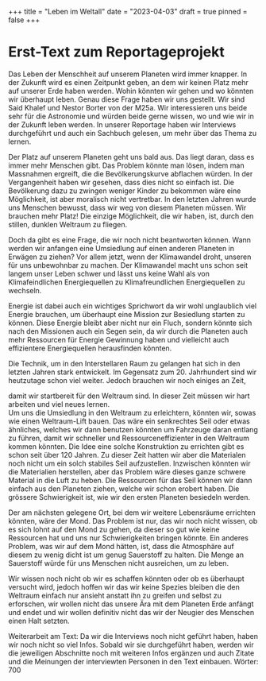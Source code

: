 +++
title = "Leben im Weltall"
date = "2023-04-03"
draft = true
pinned = false
+++
# Erst-Text zum Reportageprojekt

Das Leben der Menschheit auf unserem Planeten wird immer knapper. In der Zukunft wird es einen Zeitpunkt geben, an dem wir keinen Platz mehr auf unserer Erde haben werden. Wohin könnten wir gehen und wo könnten wir überhaupt leben. Genau diese Frage haben wir uns gestellt. Wir sind Said Khalef und Nestor Borter von der M25a. Wir interessieren uns beide sehr für die Astronomie und würden beide gerne wissen, wo und wie wir in der Zukunft leben werden. In unserer Reportage haben wir Interviews durchgeführt und auch ein Sachbuch gelesen, um mehr über das Thema zu lernen. 


Der Platz auf unserem Planeten geht uns bald aus. Das liegt daran, dass es immer mehr Menschen gibt. Das Problem könnte man lösen, indem man Massnahmen ergreift, die die Bevölkerungskurve abflachen würden. In der Vergangenheit haben wir gesehen, dass dies nicht so einfach ist. Die Bevölkerung dazu zu zwingen weniger Kinder zu bekommen wäre eine Möglichkeit, ist aber moralisch nicht vertretbar. In den letzten Jahren wurde uns Menschen bewusst, dass wir weg von diesem Planeten müssen. Wir brauchen mehr Platz! Die einzige Möglichkeit, die wir haben, ist, durch den stillen, dunklen Weltraum zu fliegen. 


Doch da gibt es eine Frage, die wir noch nicht beantworten können. Wann werden wir anfangen eine Umsiedlung auf einen anderen Planeten in Erwägen zu ziehen? Vor allem jetzt, wenn der Klimawandel droht, unseren für uns unbewohnbar zu machen. Der Klimawandel macht uns schon seit langem unser Leben schwer und lässt uns keine Wahl als von Klimafeindlichen Energiequellen zu Klimafreundlichen Energiequellen zu wechseln.


Energie ist dabei auch ein wichtiges Sprichwort da wir wohl unglaublich viel Energie brauchen, um überhaupt eine Mission zur Besiedlung starten zu können. Diese Energie bleibt aber nicht nur ein Fluch, sondern könnte sich nach den Missionen auch ein Segen sein, da wir durch die Planeten auch mehr Ressourcen für Energie Gewinnung haben und vielleicht auch effizientere Energiequellen herausfinden könnten. 


Die Technik, um in den Interstellaren Raum zu gelangen hat sich in den letzten Jahren stark entwickelt. Im Gegensatz zum 20. Jahrhundert sind wir heutzutage schon viel weiter. Jedoch brauchen wir noch einiges an Zeit, 

damit wir startbereit für den Weltraum sind. In dieser Zeit müssen wir hart arbeiten und viel neues lernen.\
Um uns die Umsiedlung in den Weltraum zu erleichtern, könnten wir, sowas wie einen Weltraum-Lift bauen. Das wäre ein senkrechtes Seil oder etwas ähnliches, welches wir dann benutzen könnten um Fahrzeuge daran entlang zu führen, damit wir schneller und Ressourceneffizienter in den Weltraum kommen könnten. Die Idee eine solche Konstruktion zu errichten gibt es schon seit über 120 Jahren. Zu dieser Zeit hatten wir aber die Materialen noch nicht um ein solch stabiles Seil aufzustellen. Inzwischen könnten wir die Materialien herstellen, aber das Problem wäre dieses ganze schwere Material in die Luft zu heben. Die Ressourcen für das Seil können wir dann einfach aus den Planeten ziehen, welche wir schon erobert haben. Die grössere Schwierigkeit ist, wie wir den ersten Planeten besiedeln werden. 


Der am nächsten gelegene Ort, bei dem wir weitere Lebensräume errichten könnten, wäre der Mond. Das Problem ist nur, das wir noch nicht wissen, ob es sich lohnt auf den Mond zu gehen, da dieser so gut wie keine Ressourcen hat und uns nur Schwierigkeiten bringen könnte. Ein anderes Problem, was wir auf dem Mond hätten, ist, dass die Atmosphäre auf diesem zu wenig dicht ist um genug Sauerstoff zu halten. Die Menge an Sauerstoff würde für uns Menschen nicht ausreichen, um zu leben.


Wir wissen noch nicht ob wir es schaffen könnten oder ob es überhaupt versucht wird, jedoch hoffen wir das wir keine Spezies bleiben die den Weltraum einfach nur ansieht anstatt ihn zu greifen und selbst zu erforschen, wir wollen nicht das unsere Ära mit dem Planeten Erde anfängt und endet und wir wollen definitiv nicht das wir der Neugier des Menschen einen Halt setzten.

Weiterarbeit am Text: Da wir die Interviews noch nicht geführt haben, haben wir noch nicht so viel Infos. Sobald wir sie durchgeführt haben, werden wir die jeweiligen Abschnitte noch mit weiteren Infos ergänzen und auch Zitate und die Meinungen der interviewten Personen in den Text einbauen. 
Wörter: 700